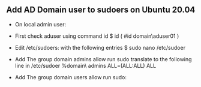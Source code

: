 
## Add AD Domain user to sudoers on Ubuntu 20.04

- On local admin user:
- First check aduser using command id
$ id <AD user>( #id domain\\aduser01 )

- Edit /etc/sudoers: with the following entries
$ sudo nano /etc/sudoer

- Add The group domain admins allow run sudo translate to the following line in /etc/sudoer
%domain\ admins ALL=(ALL:ALL) ALL

- Add The group domain users allow run sudo:
